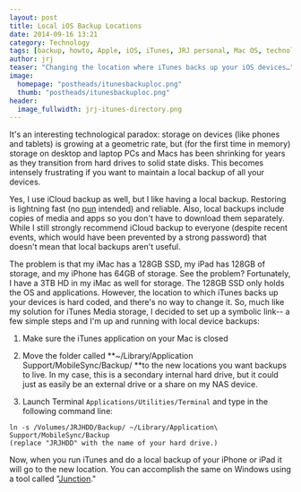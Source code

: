 ```yaml
---
layout: post
title: Local iOS Backup Locations
date: 2014-09-16 13:21
category: Technology
tags: [backup, howto, Apple, iOS, iTunes, JRJ personal, Mac OS, technology]
author: jrj
teaser: "Changing the location where iTunes backs up your iOS devices…"
image: 
  homepage: "postheads/itunesbackuploc.png"
  thumb: "postheads/itunesbackuploc.png"
header:
  image_fullwidth: jrj-itunes-directory.png
---
```

<!---
![Local iTunes Backups](/assets/postheads/itunesbackuploc.png "iTunes Backup Locations")
-->

It's an interesting technological paradox: storage on devices (like phones and tablets) is growing at a geometric rate, but (for the first time in memory) storage on desktop and laptop PCs and Macs has been shrinking for years as they transition from hard drives to solid state disks. This becomes intensely frustrating if you want to maintain a local backup of all your devices.

Yes, I use iCloud backup as well, but I like having a local backup. Restoring is lightning fast (no [pun](http://en.wikipedia.org/wiki/Lightning_(connector)) intended) and reliable. Also, local backups include copies of media and apps so you don't have to download them separately. While I still strongly recommend iCloud backup to everyone (despite recent events, which would have been prevented by a strong password) that doesn't mean that local backups aren't useful.

The problem is that my iMac has a 128GB SSD, my iPad has 128GB of storage, and my iPhone has 64GB of storage. See the problem? Fortunately, I have a 3TB HD in my iMac as well for storage. The 128GB SSD only holds the OS and applications. However, the location to which iTunes backs up your devices is hard coded, and there's no way to change it. So, much like my solution for iTunes Media storage, I decided to set up a symbolic link-- a few simple steps and I'm up and running with local device backups:

1. Make sure the iTunes application on your Mac is closed

2. Move the folder called **~/Library/Application Support/MobileSync/Backup/ **to the new locations you want backups to live. In my case, this is a secondary internal hard drive, but it could just as easily be an external drive or a share on my NAS device.

3. Launch Terminal `Applications/Utilities/Terminal` and type in the following command line:

```
ln -s /Volumes/JRJHDD/Backup/ ~/Library/Application\ Support/MobileSync/Backup
(replace "JRJHDD" with the name of your hard drive.)
```

Now, when you run iTunes and do a local backup of your iPhone or iPad it will go to the new location. You can accomplish the same on Windows using a tool called "[Junction](http://technet.microsoft.com/en-us/sysinternals/bb896768.aspx)."
